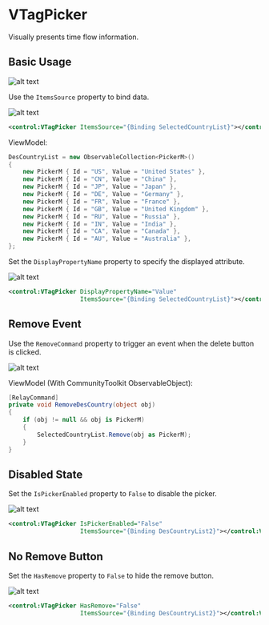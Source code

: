 # VTagPicker

Visually presents time flow information.

## Basic Usage

![alt text](assets/image-80.png)

Use the `ItemsSource` property to bind data.

![alt text](assets/recording-20.gif)

```xml
<control:VTagPicker ItemsSource="{Binding SelectedCountryList}"></control:VTagPicker>
```

ViewModel:

```csharp
DesCountryList = new ObservableCollection<PickerM>()
{
    new PickerM { Id = "US", Value = "United States" },
    new PickerM { Id = "CN", Value = "China" },
    new PickerM { Id = "JP", Value = "Japan" },
    new PickerM { Id = "DE", Value = "Germany" },
    new PickerM { Id = "FR", Value = "France" },
    new PickerM { Id = "GB", Value = "United Kingdom" },
    new PickerM { Id = "RU", Value = "Russia" },
    new PickerM { Id = "IN", Value = "India" },
    new PickerM { Id = "CA", Value = "Canada" },
    new PickerM { Id = "AU", Value = "Australia" },
};
```

Set the `DisplayPropertyName` property to specify the displayed attribute.

![alt text](assets/recording-1.png)

```xml
<control:VTagPicker DisplayPropertyName="Value"
                    ItemsSource="{Binding SelectedCountryList}"></control:VTagPicker>
```

## Remove Event

Use the `RemoveCommand` property to trigger an event when the delete button is clicked.

![alt text](assets/recording.png)

ViewModel (With CommunityToolkit ObservableObject):

```csharp
[RelayCommand]
private void RemoveDesCountry(object obj)
{
    if (obj != null && obj is PickerM)
    {
        SelectedCountryList.Remove(obj as PickerM);
    }
}
```

## Disabled State

Set the `IsPickerEnabled` property to `False` to disable the picker.

![alt text](assets/image-82.png)

```xml
<control:VTagPicker IsPickerEnabled="False"
                    ItemsSource="{Binding DesCountryList2}"></control:VTagPicker>
```

## No Remove Button

Set the `HasRemove` property to `False` to hide the remove button.

![alt text](assets/image-83.png)

```xml
<control:VTagPicker HasRemove="False"
                    ItemsSource="{Binding DesCountryList2}"></control:VTagPicker>
```
